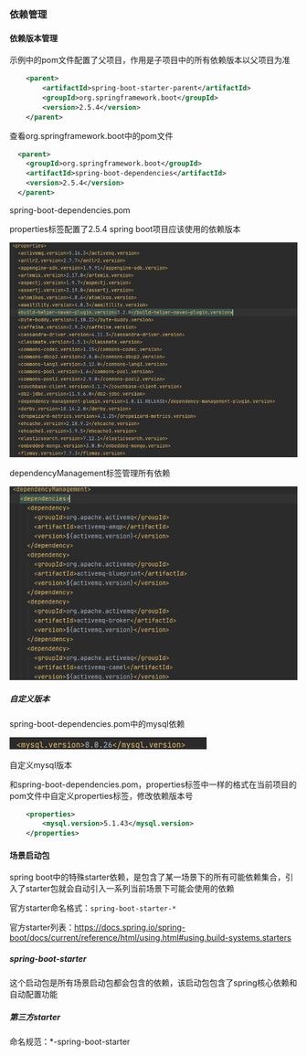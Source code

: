 ### 依赖管理

#### 依赖版本管理

示例中的pom文件配置了父项目，作用是子项目中的所有依赖版本以父项目为准

```xml
    <parent>
        <artifactId>spring-boot-starter-parent</artifactId>
        <groupId>org.springframework.boot</groupId>
        <version>2.5.4</version>
    </parent>
```

查看org.springframework.boot中的pom文件

```xml
  <parent>
    <groupId>org.springframework.boot</groupId>
    <artifactId>spring-boot-dependencies</artifactId>
    <version>2.5.4</version>
  </parent>
```

spring-boot-dependencies.pom

properties标签配置了2.5.4 spring boot项目应该使用的依赖版本

![image-20211001143739811](image/image-20211001143739811.png)

dependencyManagement标签管理所有依赖

![image-20211001144153289](image/image-20211001144153289.png)



##### 自定义版本

spring-boot-dependencies.pom中的mysql依赖

![image-20211001150157520](image/image-20211001150157520.png)

自定义mysql版本

和spring-boot-dependencies.pom，properties标签中一样的格式在当前项目的pom文件中自定义properties标签，修改依赖版本号

```xml
    <properties>
        <mysql.version>5.1.43</mysql.version>
    </properties>
```

#### 场景启动包

spring boot中的特殊starter依赖，是包含了某一场景下的所有可能依赖集合，引入了starter包就会自动引入一系列当前场景下可能会使用的依赖

官方starter命名格式：`spring-boot-starter-*`

官方starter列表：https://docs.spring.io/spring-boot/docs/current/reference/html/using.html#using.build-systems.starters



##### spring-boot-starter

这个启动包是所有场景启动包都会包含的依赖，该启动包包含了spring核心依赖和自动配置功能



##### 第三方starter

命名规范：*-spring-boot-starter

